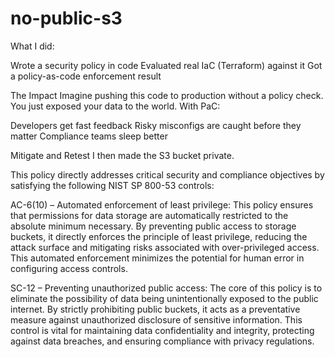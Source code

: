 # no-public-s3

What I did:

Wrote a security policy in code
Evaluated real IaC (Terraform) against it
Got a policy-as-code enforcement result

  The Impact
  Imagine pushing this code to production without a policy check. You just exposed your data to the world. With PaC:

  Developers get fast feedback
  Risky misconfigs are caught before they matter
    Compliance teams sleep better

  Mitigate and Retest
  I then made the S3 bucket private.

This policy directly addresses critical security and compliance objectives by satisfying the following NIST SP 800-53 controls:

AC-6(10) – Automated enforcement of least privilege: This policy ensures that permissions for data storage are automatically restricted to the absolute minimum necessary. By preventing public access to storage buckets, it directly enforces the principle of least privilege, reducing the attack surface and mitigating risks associated with over-privileged access. This automated enforcement minimizes the potential for human error in configuring access controls.

SC-12 – Preventing unauthorized public access: The core of this policy is to eliminate the possibility of data being unintentionally exposed to the public internet. By strictly prohibiting public buckets, it acts as a preventative measure against unauthorized disclosure of sensitive information. This control is vital for maintaining data confidentiality and integrity, protecting against data breaches, and ensuring compliance with privacy regulations.
